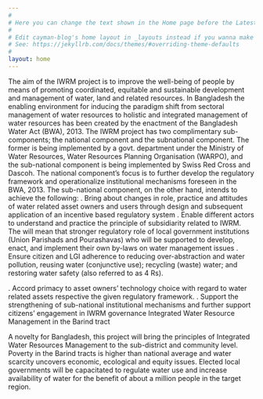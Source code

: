 ```yaml
---
#
# Here you can change the text shown in the Home page before the Latest Posts section.
#
# Edit cayman-blog's home layout in _layouts instead if you wanna make some changes
# See: https://jekyllrb.com/docs/themes/#overriding-theme-defaults
#
layout: home
---
```


The aim of the IWRM project is to improve the well-being of people by means of promoting coordinated, equitable and sustainable development and management of water, land and related resources.
In Bangladesh the enabling environment for inducing the paradigm shift from sectoral management of water resources to holistic and integrated management of water resources has been created by the enactment of the Bangladesh Water Act (BWA), 2013.
The IWRM project has two complimentary sub-components; the national component and the subnational component. The former is being implemented by a govt. department under the Ministry of Water Resources, Water Resources Planning Organisation (WARPO), and the sub-national component is being implemented by Swiss Red Cross and Dascoh. The national component’s focus is to further develop the regulatory framework and operationalize institutional mechanisms foreseen in the BWA, 2013. The sub-national component, on the other hand, intends to achieve the following:
. Bring about changes in role, practice and attitudes of water related asset owners and users through design and subsequent application of an incentive based regulatory system
. Enable different actors to understand and practice the principle of subsidiarity related to IWRM. The will mean that stronger regulatory role of local government institutions (Union Parishads and Pourashavas) who will be supported to develop, enact, and implement their own by-laws on water management issues
. Ensure citizen and LGI adherence to reducing over-abstraction and water pollution, reusing water (conjunctive use); recycling (waste) water; and restoring water safety (also referred to as 4 Rs).

. Accord primacy to asset owners’ technology choice with regard to water related assets respective the given regulatory framework.
. Support the strengthening of sub-national institutional mechanisms and further support citizens’ engagement in IWRM governance
Integrated Water Resource Management in the Barind tract

A novelty for Bangladesh, this project will bring the principles of Integrated Water Resources Management to the sub-district and community level. Poverty in the Barind tracts is higher than national average and water scarcity uncovers economic, ecological and equity issues. Elected local governments will be capacitated to regulate water use and increase availability of water for the benefit of about a million people in the target region.
